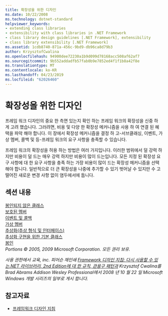 ```yaml
---
title: 확장성을 위한 디자인
ms.date: 10/22/2008
ms.technology: dotnet-standard
helpviewer_keywords:
- extending class libraries
- extensibility with class libraries in .NET Framework
- class library design guidelines [.NET Framework], extensibility
- class library extensibility [.NET Framework]
ms.assetid: 1cdb8740-871a-456c-9bd9-db96ca8d79b3
author: KrzysztofCwalina
ms.openlocfilehash: 94900dee72230a1b9d099d78168acc508af62af7
ms.sourcegitcommit: 9b552addadfb57fab0b9e7852ed4f1f1b8a42f8e
ms.translationtype: MT
ms.contentlocale: ko-KR
ms.lasthandoff: 04/23/2019
ms.locfileid: "62026460"
---
```

# <a name="designing-for-extensibility"></a>확장성을 위한 디자인
프레임 워크 디자인의 중요 한 측면 있는지 확인 하는 프레임 워크의 확장성을 신중 하 게 고려 했습니다. 그러려면, 비용 및 다양 한 확장성 메커니즘을 사용 하 여 연결 된 혜택을 파악 해야 합니다. 이 장에서 확장성 메커니즘을 결정 하 고-서브클래싱, 이벤트, 가상 멤버, 콜백 및 등-프레임 워크의 요구 사항을 충족할 수 있습니다.  
  
 프레임 워크의 확장성을 허용 하는 방법은 여러 가지입니다. 이러한 범위에서 덜 강력 하지만 비용이 덜 드는 매우 강력 하지만 비용이 많이 드는입니다. 모든 지정 된 확장성 요구 사항에 대 한 요구 사항을 충족 하는 가장 비용이 많이 드는 확장성 메커니즘을 선택 해야 합니다. 일반적으로 더 큰 확장성을 나중에 추가할 수 있기 벗어날 수 있지만 수 고 떨어진 새로운 변경 사항 없이 염두에서에 둡니다.  
  
## <a name="in-this-section"></a>섹션 내용  
 [봉인되지 않은 클래스](../../../docs/standard/design-guidelines/unsealed-classes.md)  
 [보호된 멤버](../../../docs/standard/design-guidelines/protected-members.md)  
 [이벤트 및 콜백](../../../docs/standard/design-guidelines/events-and-callbacks.md)  
 [가상 멤버](../../../docs/standard/design-guidelines/virtual-members.md)  
 [추상화(추상 형식 및 인터페이스)](../../../docs/standard/design-guidelines/abstractions-abstract-types-and-interfaces.md)  
 [추상화 구현을 위한 기본 클래스](../../../docs/standard/design-guidelines/base-classes-for-implementing-abstractions.md)  
 [봉인](../../../docs/standard/design-guidelines/sealing.md)  
 *Portions © 2005, 2009 Microsoft Corporation. 모든 권리 보유.*  
  
 *사용 권한에서 교육, inc. 피어슨 재인쇄 [Framework 디자인 지침: 다시 사용할 수 있는.NET 라이브러리, 2nd Edition에 대 한 규칙, 관용구 패턴과](https://www.informit.com/store/framework-design-guidelines-conventions-idioms-and-9780321545619) Krzysztof Cwalina를 Brad Abrams Addison Wesley Professional에서 2008 년 10 월 22 일 Microsoft Windows 개발 시리즈의 일부로 게시 합니다.*  
  
## <a name="see-also"></a>참고자료

- [프레임워크 디자인 지침](../../../docs/standard/design-guidelines/index.md)

